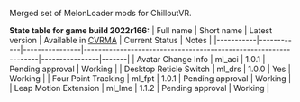 Merged set of MelonLoader mods for ChilloutVR.

**State table for game build 2022r166:**
| Full name | Short name | Latest version | Available in [CVRMA](https://github.com/knah/CVRMelonAssistant) | Current Status | Notes |
|-----------|------------|----------------|-----------------------------------------------------------------|----------------|-------|
| Avatar Change Info | ml_aci | 1.0.1 | Pending approval | Working |
| Desktop Reticle Switch | ml_drs | 1.0.0 | Yes | Working |
| Four Point Tracking | ml_fpt | 1.0.1 | Pending approval | Working |
| Leap Motion Extension | ml_lme | 1.1.2 | Pending approval | Working |
